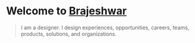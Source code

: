 # Welcome to [Brajeshwar](https://brajeshwar.com)

> I am a designer. I design experiences, opportunities, careers, teams, products, solutions, and organizations.
